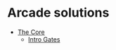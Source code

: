 # Arcade solutions

* [The Core](https://github.com/juliosimiao/CodeFights/tree/master/Arcade/The%20Core)
  * [Intro Gates](https://github.com/juliosimiao/CodeFights/tree/master/Arcade/The%20Core/Intro%20Gates)

